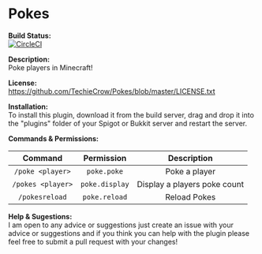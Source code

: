 # Pokes
**Build Status:**
<br>
[![CircleCI](https://circleci.com/gh/TechieCrow/Pokes.svg?style=svg)](https://circleci.com/gh/TechieCrow/Pokes)

**Description:**
<br>
Poke players in Minecraft!

**License:**
<br>
https://github.com/TechieCrow/Pokes/blob/master/LICENSE.txt

**Installation:**
<br>
To install this plugin, download it from the build server, drag and drop it into the "plugins" folder of your Spigot or Bukkit server and restart the server.

**Commands & Permissions:**

| Command | Permission | Description |
| :-------: | :----: | :---: |
| `/poke <player>` | `poke.poke` | Poke a player |
| `/pokes <player>` | `poke.display` | Display a players poke count |
| `/pokesreload` | `poke.reload` | Reload Pokes |

**Help & Sugestions:**
<br>
I am open to any advice or suggestions just create an issue with your advice or suggestions and if you think you can help with the plugin please feel free to submit a pull request with your changes!
